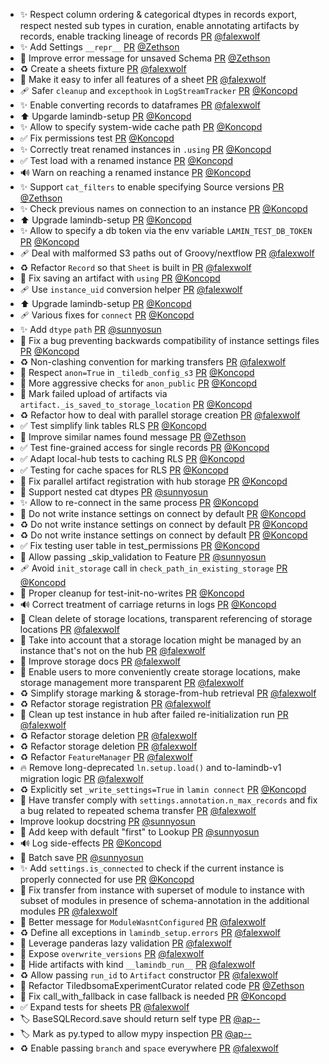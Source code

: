 - ✨ Respect column ordering & categorical dtypes in records export, respect nested sub types in curation, enable annotating artifacts by records, enable tracking lineage of records [PR](https://github.com/laminlabs/lamindb/pull/2888) [@falexwolf](https://github.com/falexwolf)
- ✨ Add Settings `__repr__` [PR](https://github.com/laminlabs/lamindb/pull/2874) [@Zethson](https://github.com/Zethson)
- 🚸 Improve error message for unsaved Schema [PR](https://github.com/laminlabs/lamindb/pull/2873) [@Zethson](https://github.com/Zethson)
- ♻️ Create a sheets fixture [PR](https://github.com/laminlabs/lamindb/pull/2885) [@falexwolf](https://github.com/falexwolf)
- 🚸 Make it easy to infer all features of a sheet [PR](https://github.com/laminlabs/lamindb/pull/2883) [@falexwolf](https://github.com/falexwolf)
- 🩹 Safer `cleanup` and `excepthook` in `LogStreamTracker` [PR](https://github.com/laminlabs/lamindb/pull/2884) [@Koncopd](https://github.com/Koncopd)
- ✨ Enable converting records to dataframes [PR](https://github.com/laminlabs/lamindb/pull/2882) [@falexwolf](https://github.com/falexwolf)
- ⬆️ Upgarde lamindb-setup [PR](https://github.com/laminlabs/lamindb/pull/2881) [@Koncopd](https://github.com/Koncopd)
- ✨ Allow to specify system-wide cache path [PR](https://github.com/laminlabs/lamindb-setup/pull/1066) [@Koncopd](https://github.com/Koncopd)
- ✅ Fix permissions test [PR](https://github.com/laminlabs/lamindb/pull/2880) [@Koncopd](https://github.com/Koncopd)
- ✨ Correctly treat renamed instances in `.using` [PR](https://github.com/laminlabs/lamindb/pull/2877) [@Koncopd](https://github.com/Koncopd)
- ✅ Test load with a renamed instance [PR](https://github.com/laminlabs/lamin-cli/pull/137) [@Koncopd](https://github.com/Koncopd)
- 🔊 Warn on reaching a renamed instance [PR](https://github.com/laminlabs/lamindb-setup/pull/1073) [@Koncopd](https://github.com/Koncopd)
- ✨ Support `cat_filters`  to enable specifying Source versions [PR](https://github.com/laminlabs/lamindb/pull/2867) [@Zethson](https://github.com/Zethson)
- ✨ Check previous names on connection to an instance [PR](https://github.com/laminlabs/lamindb-setup/pull/1071) [@Koncopd](https://github.com/Koncopd)
- ⬆️ Upgrade lamindb-setup [PR](https://github.com/laminlabs/lamindb/pull/2876) [@Koncopd](https://github.com/Koncopd)
- ✨ Allow to specify a db token via the env variable `LAMIN_TEST_DB_TOKEN` [PR](https://github.com/laminlabs/lamindb-setup/pull/1072) [@Koncopd](https://github.com/Koncopd)
- 🩹 Deal with malformed S3 paths out of Groovy/nextflow [PR](https://github.com/laminlabs/lamindb/pull/2875) [@falexwolf](https://github.com/falexwolf)
- ♻️ Refactor `Record` so that `Sheet` is built in [PR](https://github.com/laminlabs/lamindb/pull/2872) [@falexwolf](https://github.com/falexwolf)
- 🐛 Fix saving an artifact with `using` [PR](https://github.com/laminlabs/lamindb/pull/2871) [@Koncopd](https://github.com/Koncopd)
- 🩹 Use `instance_uid` conversion helper [PR](https://github.com/laminlabs/lamindb-setup/pull/1067) [@falexwolf](https://github.com/falexwolf)
- ⬆️ Upgrade lamindb-setup [PR](https://github.com/laminlabs/lamindb/pull/2870) [@Koncopd](https://github.com/Koncopd)
- 🩹 Various fixes for `connect` [PR](https://github.com/laminlabs/lamindb-setup/pull/1070) [@Koncopd](https://github.com/Koncopd)
- ✨ Add `dtype` `path` [PR](https://github.com/laminlabs/lamindb/pull/2828) [@sunnyosun](https://github.com/sunnyosun)
- 🐛 Fix a bug preventing backwards compatibility of instance settings files [PR](https://github.com/laminlabs/lamindb-setup/pull/1069) [@Koncopd](https://github.com/Koncopd)
- ♻️ Non-clashing convention for marking transfers [PR](https://github.com/laminlabs/lamindb/pull/2866) [@falexwolf](https://github.com/falexwolf)
- 🐛 Respect `anon=True` in `_tiledb_config_s3` [PR](https://github.com/laminlabs/lamindb/pull/2868) [@Koncopd](https://github.com/Koncopd)
- 🔐 More aggressive checks for `anon_public` [PR](https://github.com/laminlabs/lamindb-setup/pull/1068) [@Koncopd](https://github.com/Koncopd)
- 🚸 Mark failed upload of artifacts via `artifact._is_saved_to_storage_location` [PR](https://github.com/laminlabs/lamindb/pull/2862) [@Koncopd](https://github.com/Koncopd)
- ♻️ Refactor how to deal with parallel storage creation [PR](https://github.com/laminlabs/lamindb/pull/2859) [@falexwolf](https://github.com/falexwolf)
- ✅ Test simplify link tables RLS [PR](https://github.com/laminlabs/lamindb/pull/2858) [@Koncopd](https://github.com/Koncopd)
- 🚸 Improve similar names found message [PR](https://github.com/laminlabs/lamindb/pull/2857) [@Zethson](https://github.com/Zethson)
- ✅ Test fine-grained access for single records [PR](https://github.com/laminlabs/lamindb/pull/2855) [@Koncopd](https://github.com/Koncopd)
- ✅ Adapt local-hub tests to caching RLS [PR](https://github.com/laminlabs/lamindb-setup/pull/1065) [@Koncopd](https://github.com/Koncopd)
- ✅ Testing for cache spaces for RLS [PR](https://github.com/laminlabs/lamindb/pull/2853) [@Koncopd](https://github.com/Koncopd)
- 🐛 Fix parallel artifact registration with hub storage [PR](https://github.com/laminlabs/lamindb/pull/2854) [@Koncopd](https://github.com/Koncopd)
- 🎨 Support nested cat dtypes [PR](https://github.com/laminlabs/lamindb/pull/2852) [@sunnyosun](https://github.com/sunnyosun)
- ✨ Allow to re-connect in the same process [PR](https://github.com/laminlabs/lamindb-setup/pull/1046) [@Koncopd](https://github.com/Koncopd)
- 🚸 Do not write instance settings on connect by default [PR](https://github.com/laminlabs/lamindb/pull/2848) [@Koncopd](https://github.com/Koncopd)
- ♻️ Do not write instance settings on connect by default [PR](https://github.com/laminlabs/lamin-cli/pull/136) [@Koncopd](https://github.com/Koncopd)
- ♻️ Do not write instance settings on connect by default [PR](https://github.com/laminlabs/lamindb-setup/pull/1056) [@Koncopd](https://github.com/Koncopd)
- ✅ Fix testing user table in test_permissions [PR](https://github.com/laminlabs/lamindb/pull/2847) [@Koncopd](https://github.com/Koncopd)
- 🎨 Allow passing _skip_validation to Feature [PR](https://github.com/laminlabs/lamindb/pull/2846) [@sunnyosun](https://github.com/sunnyosun)
- 🩹 Avoid `init_storage` call in `check_path_in_existing_storage` [PR](https://github.com/laminlabs/lamindb/pull/2845) [@Koncopd](https://github.com/Koncopd)
- 💚 Proper cleanup for test-init-no-writes [PR](https://github.com/laminlabs/lamindb-setup/pull/1062) [@Koncopd](https://github.com/Koncopd)
- 🔊 Correct treatment of carriage returns in logs [PR](https://github.com/laminlabs/lamindb/pull/2824) [@Koncopd](https://github.com/Koncopd)
- 🐛 Clean delete of storage locations, transparent referencing of storage locations [PR](https://github.com/laminlabs/lamindb/pull/2843) [@falexwolf](https://github.com/falexwolf)
- 🐛 Take into account that a storage location might be managed by an instance that's not on the hub [PR](https://github.com/laminlabs/lamindb-setup/pull/1060) [@falexwolf](https://github.com/falexwolf)
- 📝 Improve storage docs [PR](https://github.com/laminlabs/lamindb/pull/2842) [@falexwolf](https://github.com/falexwolf)
- 🚸 Enable users to more conveniently create storage locations, make storage management more transparent [PR](https://github.com/laminlabs/lamindb/pull/2841) [@falexwolf](https://github.com/falexwolf)
- ♻️ Simplify storage marking & storage-from-hub retrieval [PR](https://github.com/laminlabs/lamindb-setup/pull/1059) [@falexwolf](https://github.com/falexwolf)
- ♻️ Refactor storage registration [PR](https://github.com/laminlabs/lamindb-setup/pull/1058) [@falexwolf](https://github.com/falexwolf)
- 👷 Clean up test instance in hub after failed re-initialization run [PR](https://github.com/laminlabs/lamindb/pull/2840) [@falexwolf](https://github.com/falexwolf)
- ♻️ Refactor storage deletion [PR](https://github.com/laminlabs/lamindb/pull/2839) [@falexwolf](https://github.com/falexwolf)
- ♻️ Refactor storage deletion [PR](https://github.com/laminlabs/lamindb-setup/pull/1057) [@falexwolf](https://github.com/falexwolf)
- ♻️ Refactor `FeatureManager` [PR](https://github.com/laminlabs/lamindb/pull/2838) [@falexwolf](https://github.com/falexwolf)
- 🔥 Remove long-deprecated `ln.setup.load()` and to-lamindb-v1 migration logic [PR](https://github.com/laminlabs/lamindb-setup/pull/1055) [@falexwolf](https://github.com/falexwolf)
- ♻️ Explicitly set `_write_settings=True` in `lamin connect` [PR](https://github.com/laminlabs/lamin-cli/pull/135) [@Koncopd](https://github.com/Koncopd)
- 🐛 Have transfer comply with `settings.annotation.n_max_records` and fix a bug related to repeated schema transfer [PR](https://github.com/laminlabs/lamindb/pull/2835) [@falexwolf](https://github.com/falexwolf)
- Improve lookup docstring [PR](https://github.com/laminlabs/lamindb/pull/2837) [@sunnyosun](https://github.com/sunnyosun)
- 🚸 Add keep with default "first" to Lookup [PR](https://github.com/laminlabs/lamindb/pull/2836) [@sunnyosun](https://github.com/sunnyosun)
- 🔊 Log side-effects [PR](https://github.com/laminlabs/lamindb-setup/pull/1054) [@Koncopd](https://github.com/Koncopd)
- 🎨 Batch save [PR](https://github.com/laminlabs/lamindb/pull/2834) [@sunnyosun](https://github.com/sunnyosun)
- ✨ Add `settings.is_connected` to check if the current instance is properly connected for use [PR](https://github.com/laminlabs/lamindb-setup/pull/1053) [@Koncopd](https://github.com/Koncopd)
- 🐛 Fix transfer from instance with superset of module to instance with subset of modules in presence of schema-annotation in the additional modules [PR](https://github.com/laminlabs/lamindb/pull/2833) [@falexwolf](https://github.com/falexwolf)
- 🚸 Better message for `ModuleWasntConfigured` [PR](https://github.com/laminlabs/lamindb-setup/pull/1052) [@falexwolf](https://github.com/falexwolf)
- ♻️ Define all exceptions in `lamindb_setup.errors` [PR](https://github.com/laminlabs/lamindb-setup/pull/1051) [@falexwolf](https://github.com/falexwolf)
- 🚸 Leverage panderas lazy validation [PR](https://github.com/laminlabs/lamindb/pull/2826) [@falexwolf](https://github.com/falexwolf)
- 🚸 Expose `overwrite_versions` [PR](https://github.com/laminlabs/lamindb/pull/2830) [@falexwolf](https://github.com/falexwolf)
- 🚸 Hide artifacts with kind `__lamindb_run__` [PR](https://github.com/laminlabs/lamindb/pull/2829) [@falexwolf](https://github.com/falexwolf)
- ♻️ Allow passing `run_id` to `Artifact` constructor [PR](https://github.com/laminlabs/lamindb/pull/2827) [@falexwolf](https://github.com/falexwolf)
- 🎨 Refactor TiledbsomaExperimentCurator related code [PR](https://github.com/laminlabs/lamindb/pull/2816) [@Zethson](https://github.com/Zethson)
- 🐛 Fix call_with_fallback in case fallback is needed [PR](https://github.com/laminlabs/lamindb-setup/pull/1049) [@Koncopd](https://github.com/Koncopd)
- ✅ Expand tests for sheets [PR](https://github.com/laminlabs/lamindb/pull/2820) [@falexwolf](https://github.com/falexwolf)
- 🏷️ BaseSQLRecord.save should return self type [PR](https://github.com/laminlabs/lamindb/pull/2823) [@ap--](https://github.com/ap--)
- 🏷️ Mark as py.typed to allow mypy inspection [PR](https://github.com/laminlabs/lamindb/pull/2822) [@ap--](https://github.com/ap--)
- ♻️ Enable passing `branch` and `space` everywhere [PR](https://github.com/laminlabs/lamindb/pull/2821) [@falexwolf](https://github.com/falexwolf)
